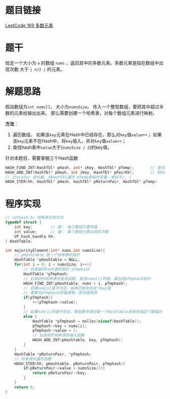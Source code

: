 # 题目链接
[LeetCode 169 多数元素](https://leetcode.cn/problems/majority-element/)

# 题干
给定一个大小为 `n` 的数组 `nums` ，返回其中的多数元素。多数元素是指在数组中出现次数 大于 `⌊ n/2 ⌋` 的元素。

# 解题思路
假设数组为`int nums[]`， 大小为`numsSize`。
传入一个整型数组，要把其中超过半数的元素给输出出来。 
那么需要创建一个哈希表，对每个数组元素进行映射。 

**方法**：
1. 遍历数组， 
    如果该`key`元素在Hash中已经存在，那么对`key`值`value++`； 
    如果该`key`元素不在Hash中，将`key`插入，并对`key`值`value++`；
2. 查找hash表中`value`大于(`numsSize / 2`)的key值。

针对本题目，需要掌握三个Hash函数
```c
HASH_FIND_INT(HashTbl* pHash, int* iKey, HashTbl* pTemp);       // 查找是否表内有ikey值
HASH_ADD_INT(HashTbl* pHash, int iKey, HashTbl* pPairKV);       // 把ikey值链接上去
// Iterator 迭代器，对HashTbl遍历 pTemp是临时变量，类似于i, j
HASH_ITER(hh, HashTbl* pHash, HashTbl* pReturnPair, HashTbl* pTemp)               
```

# 程序实现
```c
// <uthash.h> 哈希表实现方式
typedef struct {
    int key;        // 键： 每个数组元素的值
    int value;      // 值： 每个数组元素出现的次数
    UT_hash_handle hh;
} HashTable;

int majorityElement(int* nums,int numsSize){
    // pHashtable 是一个哈希表的指针
    HashTable *pHashtable = NULL;
    for(int i = 0; i < numsSize; i++){
        // 创造临时hash表的指针 pTmphash
        HashTable *pTmphash;
        // 封装好的哈希表的查找函数，查找nums[i]的值，输出到pTmphash指针
        HASH_FIND_INT(pHashtable, nums + i, pTmphash);
        // 如果num[i]值不为空，说明已经存在这个key值
        // 需要对pTmphash的值递增，即对值修改
        if(pTmphash){
            ++(pTmphash->value);
        }
        // 如果num[i]的值不存在，那就要申请分配一个HashTable用来存储这个键值对
        else {
            HashTable *pTmphash = malloc(sizeof(HashTable));
            pTmphash->key = nums[i];
            pTmphash->value = 1;
            // 封装好的哈希表的插入函数
            HASH_ADD_INT(pHashtable, key, pTmphash);
        }
    }
    HashTable *pReturnPair, *pTmphash;
    // 哈希表的遍历函数
    HASH_ITER(hh, pHashtable, pReturnPair, pTmphash){
        if(pReturnPair->value > numsSize/2){
            return pReturnPair->key;
        }
    }
    return 0;
}
```